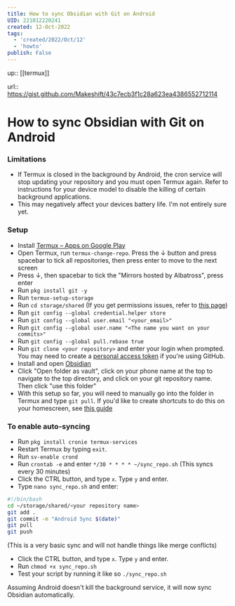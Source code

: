 ```yaml
---
title: How to sync Obsidian with Git on Android
UID: 221012220241
created: 12-Oct-2022
tags:
  - 'created/2022/Oct/12'
  - 'howto'
publish: False
---
```


up:: [[termux]]

url:: https://gist.github.com/Makeshift/43c7ecb3f1c28a623ea4386552712114

# How to sync Obsidian with Git on Android

### Limitations

- If Termux is closed in the background by Android, the cron service will stop updating your repository and you must open Termux again. Refer to instructions for your device model to disable the killing of certain background applications.
- This may negatively affect your devices battery life. I'm not entirely sure yet. 

### Setup

- Install [Termux – Apps on Google Play](https://play.google.com/store/apps/details?id=com.termux&hl=en_GB&gl=US)
- Open Termux, run `termux-change-repo`. Press the ↓ button and press spacebar to tick all repositories, then press enter to move to the next screen
- Press ↓, then spacebar to tick the "Mirrors hosted by Albatross", press enter
- Run `pkg install git -y`
- Run `termux-setup-storage`
- Run `cd storage/shared` (If you get permissions issues, refer to [this page](https://wiki.termux.com/wiki/Termux-setup-storage))
- Run `git config --global credential.helper store`
- Run `git config --global user.email "<your_email>"`
- Run `git config --global user.name "<The name you want on your commits>"`
- Run `git config --global pull.rebase true`
- Run `git clone <your repository>` and enter your login when prompted. You may need to create a [personal access token](https://github.com/settings/tokens) if you're using GitHub.
- Install and open [Obsidian](https://play.google.com/store/apps/details?id=md.obsidian&hl=en_GB&gl=US)
- Click "Open folder as vault", click on your phone name at the top to navigate to the top directory, and click on your git repository name. Then click "use this folder"
- With this setup so far, you will need to manually go into the folder in Termux and type `git pull`. If you'd like to create shortcuts to do this on your homescreen, see [this guide](https://renerocks.ai/blog/obsidian-encrypted-github-android/#shortcuts-for-committing-pushing-and-pulling)

### To enable auto-syncing

- Run `pkg install cronie termux-services`
- Restart Termux by typing `exit`.
- Run `sv-enable crond`
- Run `crontab -e` and enter `*/30 * * * * ~/sync_repo.sh` (This syncs every 30 minutes)
- Click the CTRL button, and type `x`. Type `y` and enter.
- Type `nano sync_repo.sh` and enter:

```bash
#!/bin/bash
cd ~/storage/shared/<your repository name>
git add .
git commit -m "Android Sync $(date)"
git pull
git push
```

(This is a very basic sync and will not handle things like merge conflicts)

- Click the CTRL button, and type `x`. Type `y` and enter.
- Run `chmod +x sync_repo.sh`
- Test your script by running it like so `./sync_repo.sh`

Assuming Android doesn't kill the background service, it will now sync Obsidian automatically.